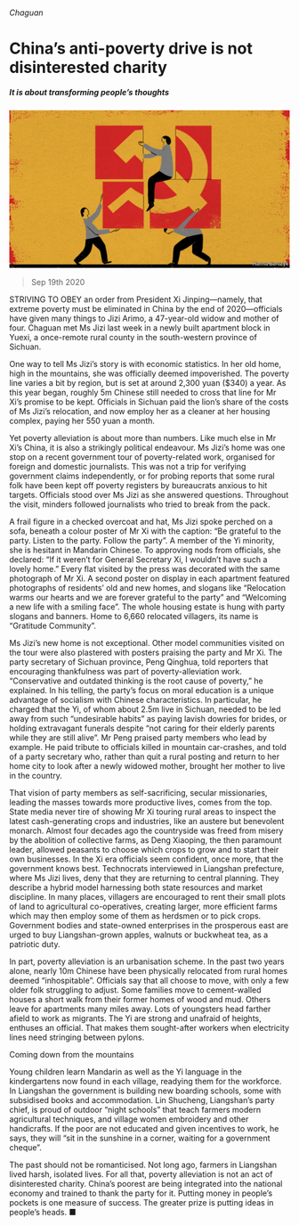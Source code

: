 ###### Chaguan

# China’s anti-poverty drive is not disinterested charity 

##### It is about transforming people’s thoughts 

![image](images/20200919_CND000_0.jpg) 

> Sep 19th 2020 

STRIVING TO OBEY an order from President Xi Jinping—namely, that extreme poverty must be eliminated in China by the end of 2020—officials have given many things to Jizi Arimo, a 47-year-old widow and mother of four. Chaguan met Ms Jizi last week in a newly built apartment block in Yuexi, a once-remote rural county in the south-western province of Sichuan.

One way to tell Ms Jizi’s story is with economic statistics. In her old home, high in the mountains, she was officially deemed impoverished. The poverty line varies a bit by region, but is set at around 2,300 yuan ($340) a year. As this year began, roughly 5m Chinese still needed to cross that line for Mr Xi’s promise to be kept. Officials in Sichuan paid the lion’s share of the costs of Ms Jizi’s relocation, and now employ her as a cleaner at her housing complex, paying her 550 yuan a month.


Yet poverty alleviation is about more than numbers. Like much else in Mr Xi’s China, it is also a strikingly political endeavour. Ms Jizi’s home was one stop on a recent government tour of poverty-related work, organised for foreign and domestic journalists. This was not a trip for verifying government claims independently, or for probing reports that some rural folk have been kept off poverty registers by bureaucrats anxious to hit targets. Officials stood over Ms Jizi as she answered questions. Throughout the visit, minders followed journalists who tried to break from the pack.

A frail figure in a checked overcoat and hat, Ms Jizi spoke perched on a sofa, beneath a colour poster of Mr Xi with the caption: “Be grateful to the party. Listen to the party. Follow the party”. A member of the Yi minority, she is hesitant in Mandarin Chinese. To approving nods from officials, she declared: “If it weren’t for General Secretary Xi, I wouldn’t have such a lovely home.” Every flat visited by the press was decorated with the same photograph of Mr Xi. A second poster on display in each apartment featured photographs of residents’ old and new homes, and slogans like “Relocation warms our hearts and we are forever grateful to the party” and “Welcoming a new life with a smiling face”. The whole housing estate is hung with party slogans and banners. Home to 6,660 relocated villagers, its name is “Gratitude Community”.

Ms Jizi’s new home is not exceptional. Other model communities visited on the tour were also plastered with posters praising the party and Mr Xi. The party secretary of Sichuan province, Peng Qinghua, told reporters that encouraging thankfulness was part of poverty-alleviation work. “Conservative and outdated thinking is the root cause of poverty,” he explained. In his telling, the party’s focus on moral education is a unique advantage of socialism with Chinese characteristics. In particular, he charged that the Yi, of whom about 2.5m live in Sichuan, needed to be led away from such “undesirable habits” as paying lavish dowries for brides, or holding extravagant funerals despite “not caring for their elderly parents while they are still alive”. Mr Peng praised party members who lead by example. He paid tribute to officials killed in mountain car-crashes, and told of a party secretary who, rather than quit a rural posting and return to her home city to look after a newly widowed mother, brought her mother to live in the country.

That vision of party members as self-sacrificing, secular missionaries, leading the masses towards more productive lives, comes from the top. State media never tire of showing Mr Xi touring rural areas to inspect the latest cash-generating crops and industries, like an austere but benevolent monarch. Almost four decades ago the countryside was freed from misery by the abolition of collective farms, as Deng Xiaoping, the then paramount leader, allowed peasants to choose which crops to grow and to start their own businesses. In the Xi era officials seem confident, once more, that the government knows best. Technocrats interviewed in Liangshan prefecture, where Ms Jizi lives, deny that they are returning to central planning. They describe a hybrid model harnessing both state resources and market discipline. In many places, villagers are encouraged to rent their small plots of land to agricultural co-operatives, creating larger, more efficient farms which may then employ some of them as herdsmen or to pick crops. Government bodies and state-owned enterprises in the prosperous east are urged to buy Liangshan-grown apples, walnuts or buckwheat tea, as a patriotic duty.

In part, poverty alleviation is an urbanisation scheme. In the past two years alone, nearly 10m Chinese have been physically relocated from rural homes deemed “inhospitable”. Officials say that all choose to move, with only a few older folk struggling to adjust. Some families move to cement-walled houses a short walk from their former homes of wood and mud. Others leave for apartments many miles away. Lots of youngsters head farther afield to work as migrants. The Yi are strong and unafraid of heights, enthuses an official. That makes them sought-after workers when electricity lines need stringing between pylons.

Coming down from the mountains

Young children learn Mandarin as well as the Yi language in the kindergartens now found in each village, readying them for the workforce. In Liangshan the government is building new boarding schools, some with subsidised books and accommodation. Lin Shucheng, Liangshan’s party chief, is proud of outdoor “night schools” that teach farmers modern agricultural techniques, and village women embroidery and other handicrafts. If the poor are not educated and given incentives to work, he says, they will “sit in the sunshine in a corner, waiting for a government cheque”.

The past should not be romanticised. Not long ago, farmers in Liangshan lived harsh, isolated lives. For all that, poverty alleviation is not an act of disinterested charity. China’s poorest are being integrated into the national economy and trained to thank the party for it. Putting money in people’s pockets is one measure of success. The greater prize is putting ideas in people’s heads. ■

